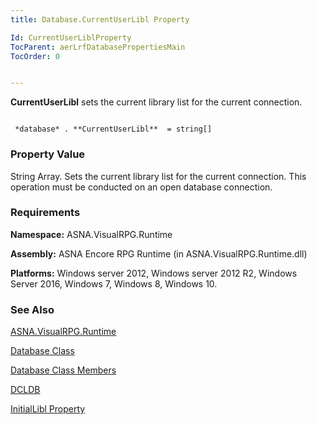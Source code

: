 ```yaml
---
title: Database.CurrentUserLibl Property

Id: CurrentUserLiblProperty
TocParent: aerLrfDatabasePropertiesMain
TocOrder: 0


---
```


**CurrentUserLibl** sets the current library list for the current connection. 

```

 *database* . **CurrentUserLibl**  = string[] 
```

### Property Value
String Array. Sets the current library list for the current connection. This operation must be conducted on an open database connection. 

### Requirements
**Namespace:** ASNA.VisualRPG.Runtime 

**Assembly:** ASNA Encore RPG Runtime (in ASNA.VisualRPG.Runtime.dll) 

**Platforms:** Windows server 2012, Windows server 2012 R2, Windows Server 2016, Windows 7, Windows 8, Windows 10. 

### See Also
[ASNA.VisualRPG.Runtime](aerLrfRuntimeNamespace.html)

[Database Class](aerLrfDatabaseClass.html)

[Database Class Members](aerLrfDatabaseMembers.html)

[DCLDB](DCLDB.html)

[InitialLibl Property](InitialLiblProperty.html) 
